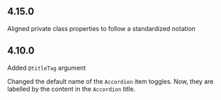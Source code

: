 ## 4.15.0

Aligned private class properties to follow a standardized notation

## 4.10.0

Added `@titleTag` argument

Changed the default name of the `Accordion` item toggles. Now, they are labelled by the content in the `Accordion` title.
